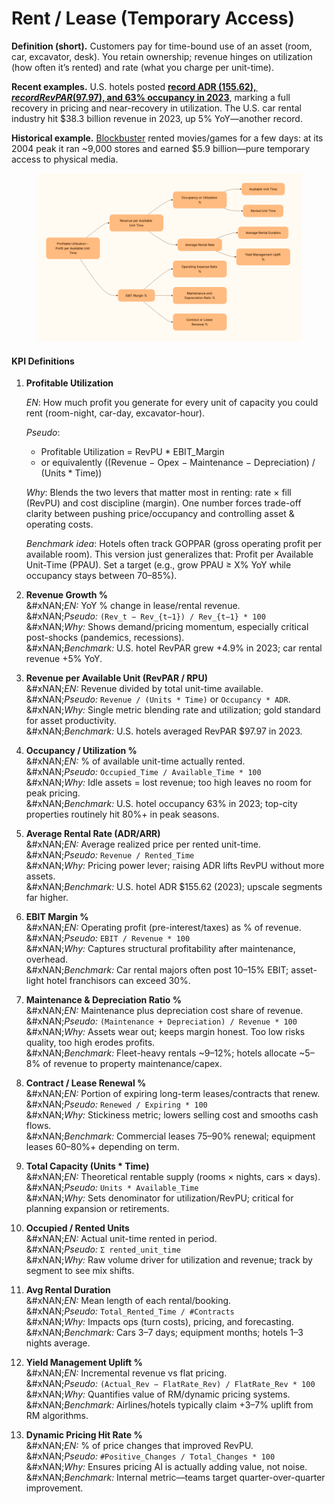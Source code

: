 # Rent / Lease (Temporary Access)



**Definition (short).** Customers pay for time-bound use of an asset (room, car, excavator, desk). You retain ownership; revenue hinges on utilization (how often it’s rented) and rate (what you charge per unit-time).

**Recent examples.** U.S. hotels posted [**record ADR ($155.62), record RevPAR ($97.97), and 63% occupancy in 2023**](https://www.traveldailynews.com/statistics-trends/u-s-hotels-posted-record-high-adr-and-revpar-in-2023/?utm_source=chatgpt.com), marking a full recovery in pricing and near-recovery in utilization. The U.S. car rental industry hit $38.3 billion revenue in 2023, up 5% YoY—another record.

**Historical example.** [Blockbuster](https://en.wikipedia.org/wiki/Blockbuster_LLC) rented movies/games for a few days: at its 2004 peak it ran \~9,000 stores and earned $5.9 billion—pure temporary access to physical media.

<figure><img src="../../.gitbook/assets/image (1) (1) (1).png" alt=""><figcaption></figcaption></figure>

#### KPI Definitions

1.  **Profitable Utilization**

    _EN_: How much profit you generate for every unit of capacity you could rent (room-night, car-day, excavator-hour).

    _Pseudo_:

    * Profitable Utilization = RevPU \* EBIT\_Margin
    * or equivalently ((Revenue − Opex − Maintenance − Depreciation) / (Units \* Time))

    _Why_: Blends the two levers that matter most in renting: rate × fill (RevPU) and cost discipline (margin). One number forces trade-off clarity between pushing price/occupancy and controlling asset & operating costs.

    _Benchmark idea_: Hotels often track GOPPAR (gross operating profit per available room). This version just generalizes that: Profit per Available Unit-Time (PPAU). Set a target (e.g., grow PPAU ≥ X% YoY while occupancy stays between 70–85%).
2. **Revenue Growth %**\
   &#xNAN;_&#x45;N:_ YoY % change in lease/rental revenue.\
   &#xNAN;_&#x50;seudo:_ `(Rev_t − Rev_{t−1}) / Rev_{t−1} * 100`\
   &#xNAN;_&#x57;hy:_ Shows demand/pricing momentum, especially critical post-shocks (pandemics, recessions).\
   &#xNAN;_&#x42;enchmark:_ U.S. hotel RevPAR grew +4.9% in 2023; car rental revenue +5% YoY.
3. **Revenue per Available Unit (RevPAR / RPU)**\
   &#xNAN;_&#x45;N:_ Revenue divided by total unit-time available.\
   &#xNAN;_&#x50;seudo:_ `Revenue / (Units * Time)` or `Occupancy * ADR`.\
   &#xNAN;_&#x57;hy:_ Single metric blending rate and utilization; gold standard for asset productivity.\
   &#xNAN;_&#x42;enchmark:_ U.S. hotels averaged RevPAR $97.97 in 2023.
4. **Occupancy / Utilization %**\
   &#xNAN;_&#x45;N:_ % of available unit-time actually rented.\
   &#xNAN;_&#x50;seudo:_ `Occupied_Time / Available_Time * 100`\
   &#xNAN;_&#x57;hy:_ Idle assets = lost revenue; too high leaves no room for peak pricing.\
   &#xNAN;_&#x42;enchmark:_ U.S. hotel occupancy 63% in 2023; top-city properties routinely hit 80%+ in peak seasons.
5. **Average Rental Rate (ADR/ARR)**\
   &#xNAN;_&#x45;N:_ Average realized price per rented unit-time.\
   &#xNAN;_&#x50;seudo:_ `Revenue / Rented_Time`\
   &#xNAN;_&#x57;hy:_ Pricing power lever; raising ADR lifts RevPU without more assets.\
   &#xNAN;_&#x42;enchmark:_ U.S. hotel ADR $155.62 (2023); upscale segments far higher.
6. **EBIT Margin %**\
   &#xNAN;_&#x45;N:_ Operating profit (pre-interest/taxes) as % of revenue.\
   &#xNAN;_&#x50;seudo:_ `EBIT / Revenue * 100`\
   &#xNAN;_&#x57;hy:_ Captures structural profitability after maintenance, overhead.\
   &#xNAN;_&#x42;enchmark:_ Car rental majors often post 10–15% EBIT; asset-light hotel franchisors can exceed 30%.
7. **Maintenance & Depreciation Ratio %**\
   &#xNAN;_&#x45;N:_ Maintenance plus depreciation cost share of revenue.\
   &#xNAN;_&#x50;seudo:_ `(Maintenance + Depreciation) / Revenue * 100`\
   &#xNAN;_&#x57;hy:_ Assets wear out; keeps margin honest. Too low risks quality, too high erodes profits.\
   &#xNAN;_&#x42;enchmark:_ Fleet-heavy rentals \~9–12%; hotels allocate \~5–8% of revenue to property maintenance/capex.
8. **Contract / Lease Renewal %**\
   &#xNAN;_&#x45;N:_ Portion of expiring long-term leases/contracts that renew.\
   &#xNAN;_&#x50;seudo:_ `Renewed / Expiring * 100`\
   &#xNAN;_&#x57;hy:_ Stickiness metric; lowers selling cost and smooths cash flows.\
   &#xNAN;_&#x42;enchmark:_ Commercial leases 75–90% renewal; equipment leases 60–80%+ depending on term.
9. **Total Capacity (Units \* Time)**\
   &#xNAN;_&#x45;N:_ Theoretical rentable supply (rooms × nights, cars × days).\
   &#xNAN;_&#x50;seudo:_ `Units * Available_Time`\
   &#xNAN;_&#x57;hy:_ Sets denominator for utilization/RevPU; critical for planning expansion or retirements.
10. **Occupied / Rented Units**\
    &#xNAN;_&#x45;N:_ Actual unit-time rented in period.\
    &#xNAN;_&#x50;seudo:_ `Σ rented_unit_time`\
    &#xNAN;_&#x57;hy:_ Raw volume driver for utilization and revenue; track by segment to see mix shifts.
11. **Avg Rental Duration**\
    &#xNAN;_&#x45;N:_ Mean length of each rental/booking.\
    &#xNAN;_&#x50;seudo:_ `Total_Rented_Time / #Contracts`\
    &#xNAN;_&#x57;hy:_ Impacts ops (turn costs), pricing, and forecasting.\
    &#xNAN;_&#x42;enchmark:_ Cars 3–7 days; equipment months; hotels 1–3 nights average.
12. **Yield Management Uplift %**\
    &#xNAN;_&#x45;N:_ Incremental revenue vs flat pricing.\
    &#xNAN;_&#x50;seudo:_ `(Actual_Rev − FlatRate_Rev) / FlatRate_Rev * 100`\
    &#xNAN;_&#x57;hy:_ Quantifies value of RM/dynamic pricing systems.\
    &#xNAN;_&#x42;enchmark:_ Airlines/hotels typically claim +3–7% uplift from RM algorithms.
13. **Dynamic Pricing Hit Rate %**\
    &#xNAN;_&#x45;N:_ % of price changes that improved RevPU.\
    &#xNAN;_&#x50;seudo:_ `#Positive_Changes / Total_Changes * 100`\
    &#xNAN;_&#x57;hy:_ Ensures pricing AI is actually adding value, not noise.\
    &#xNAN;_&#x42;enchmark:_ Internal metric—teams target quarter-over-quarter improvement.
